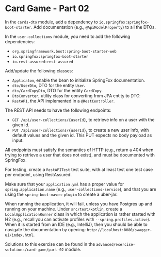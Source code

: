 # Card Game - Part 02

In the `cards-dto` module, add a dependency to 
`io.springfox:springfox-boot-starter`.
Add documentation (e.g., `@ApiModelProperty`) to all the DTOs.


In the `user-collections` module, you need to add the following dependencies:
* `org.springframework.boot:spring-boot-starter-web`
* `io.springfox:springfox-boot-starter`
* `io.rest-assured:rest-assured`

Add/update the following classes:
* `Applicaton`, enable the bean to initialize SpringFox documentation.
* `dto/UserDto`, DTO for the entity `User`.
* `dto/CardCopyDto`, DTO for the entity `CardCopy`.
* `DtoConverter`, utility class for converting from JPA entity to DTO.
* `RestAPI`, the API implemented in a `@RestController`.

The REST API needs to have the following endpoints:
* `GET /api/user-collections/{userId}`, to retrieve info on a user with
    the given id.
* `PUT /api/user-collections/{userId}`, to create a new user info, with
    default values and the given id. This PUT expects no body payload
    as input.
    
All endpoints must satisfy the semantics of HTTP (e.g., return a 404 when trying
to retrieve a user that does not exist), and must be documented with SpringFox.
 
For testing, create a `RestAPITest` test suite, with at least test
one test case per endpoint, using RestAssured. 

Make sure that your `application.yml` has a proper value for 
`spring.application.name` (e.g., `user-collections-service`), and that you are using the
 `spring-boot-maven-plugin` to create a uber-jar.

When running the application, it will fail, unless you have Postgres up and running on
your machine.
Under `src/test/kotlin`, create a `LocalApplicationRunner` class
in which the application is rather started with H2
(e.g., recall you can activate profiles with `--spring.profiles.active`).
When it is started from an IDE (e.g., IntelliJ), then you should be 
able to navigate the documentation by opening:
`http://localhost:8080/swagger-ui/index.html`.


Solutions to this exercise can be found in the 
`advanced/exercise-solutions/card-game/part-02` module.
        


